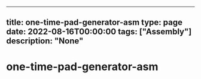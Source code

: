
---
title: one-time-pad-generator-asm
type: page
date: 2022-08-16T00:00:00
tags: ["Assembly"]
description: "None"
---


# one-time-pad-generator-asm
